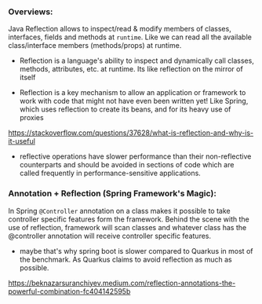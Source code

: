 ### Overviews:
Java Reflection allows to inspect/read & modify members of classes, interfaces, fields and methods at `runtime`. Like we can read all the available class/interface members (methods/props) at runtime.   

* Reflection is a language's ability to inspect and dynamically call classes, methods, attributes, etc. at runtime. Its like reflection on the mirror of itself

* Reflection is a key mechanism to allow an application or framework to work with code that might not have even been written yet! Like Spring, which uses reflection to create its beans, and for its heavy use of proxies

https://stackoverflow.com/questions/37628/what-is-reflection-and-why-is-it-useful

* reflective operations have slower performance than their non-reflective counterparts and should be avoided in sections of code which are called frequently in performance-sensitive applications.

### Annotation + Reflection (Spring Framework's Magic):
In Spring `@Controller` annotation on a class makes it possible to take controller specific features form the framework. Behind the scene with the use of reflection, framework will scan classes and whatever class has the @controller annotation will receive controller specific features.

* maybe that's why spring boot is slower compared to Quarkus in most of the benchmark. As Quarkus claims to avoid reflection as much as possible.

https://beknazarsuranchiyev.medium.com/reflection-annotations-the-powerful-combination-fc404142595b